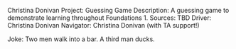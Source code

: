 Christina Donivan
Project: Guessing Game
Description: A guessing game to demonstrate learning throughout Foundations 1.
Sources: TBD
Driver: Christina Donivan
Navigator: Christina Donivan (with TA support!)

Joke: Two men walk into a bar. A third man ducks.